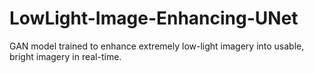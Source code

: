 # LowLight-Image-Enhancing-UNet
GAN model trained to enhance extremely low-light imagery into usable, bright imagery in real-time.
